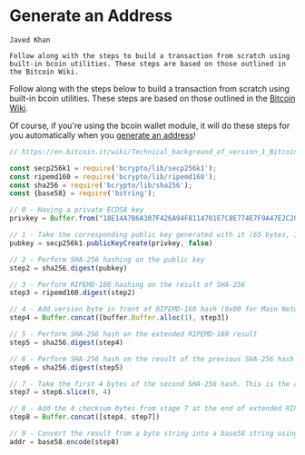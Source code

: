 # Generate an Address

```post-author
Javed Khan
```

```post-description
Follow along with the steps to build a transaction from scratch using built-in bcoin utilities. These steps are based on those outlined in the Bitcoin Wiki.
```

Follow along with the steps below to build a transaction from scratch using built-in bcoin utilities. These steps are based on those outlined in the [Bitcoin Wiki](https://en.bitcoin.it/wiki/Technical_background_of_version_1_Bitcoin_addresses).

Of course, if you're using the bcoin wallet module, it will do these steps for you automatically when you [generate an address](../api-docs/index.html#generate-receiving-address)!

```javascript
// https://en.bitcoin.it/wiki/Technical_background_of_version_1_Bitcoin_addresses

const secp256k1 = require('bcrypto/lib/secp256k1');
const ripemd160 = require('bcrypto/lib/ripemd160');
const sha256 = require('bcrypto/lib/sha256');
const {base58} = require('bstring');

// 0 - Having a private ECDSA key
privkey = Buffer.from("18E14A7B6A307F426A94F8114701E7C8E774E7F9A47E2C2035DB29A206321725", "hex")

// 1 - Take the corresponding public key generated with it (65 bytes, 1 byte 0x04, 32 bytes corresponding to X coordinate, 32 bytes corresponding to Y coordinate)
pubkey = secp256k1.publicKeyCreate(privkey, false)

// 2 - Perform SHA-256 hashing on the public key
step2 = sha256.digest(pubkey)

// 3 - Perform RIPEMD-160 hashing on the result of SHA-256
step3 = ripemd160.digest(step2)

// 4 - Add version byte in front of RIPEMD-160 hash (0x00 for Main Network)
step4 = Buffer.concat([buffer.Buffer.alloc(1), step3])

// 5 - Perform SHA-256 hash on the extended RIPEMD-160 result
step5 = sha256.digest(step4)

// 6 - Perform SHA-256 hash on the result of the previous SHA-256 hash
step6 = sha256.digest(step5)

// 7 - Take the first 4 bytes of the second SHA-256 hash. This is the address checksum
step7 = step6.slice(0, 4)

// 8 - Add the 4 checksum bytes from stage 7 at the end of extended RIPEMD-160 hash from stage 4. This is the 25-byte binary Bitcoin Address.
step8 = Buffer.concat([step4, step7])

// 9 - Convert the result from a byte string into a base58 string using Base58Check encoding. This is the most commonly used Bitcoin Address format
addr = base58.encode(step8)
```
